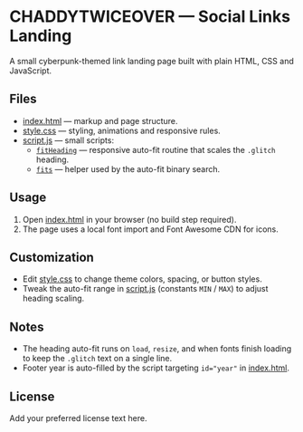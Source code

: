 # CHADDYTWICEOVER — Social Links Landing

A small cyberpunk-themed link landing page built with plain HTML, CSS and JavaScript.

## Files
- [index.html](index.html) — markup and page structure.
- [style.css](style.css) — styling, animations and responsive rules.
- [script.js](script.js) — small scripts:
  - [`fitHeading`](script.js) — responsive auto-fit routine that scales the `.glitch` heading.
  - [`fits`](script.js) — helper used by the auto-fit binary search.

## Usage
1. Open [index.html](index.html) in your browser (no build step required).
2. The page uses a local font import and Font Awesome CDN for icons.

## Customization
- Edit [style.css](style.css) to change theme colors, spacing, or button styles.
- Tweak the auto-fit range in [script.js](script.js) (constants `MIN` / `MAX`) to adjust heading scaling.

## Notes
- The heading auto-fit runs on `load`, `resize`, and when fonts finish loading to keep the `.glitch` text on a single line.
- Footer year is auto-filled by the script targeting `id="year"` in [index.html](index.html).

## License
Add your preferred license text here.
